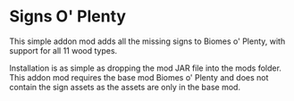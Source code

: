 # Signs O' Plenty

This simple addon mod adds all the missing signs to Biomes o' Plenty, with support for all 11 wood types.

Installation is as simple as dropping the mod JAR file into the mods folder. This addon mod requires the base mod Biomes o' Plenty and does not contain the sign assets as the assets are only in the base mod.
